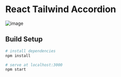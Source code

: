 # React Tailwind Accordion
![image](https://user-images.githubusercontent.com/1154816/205036817-b14a351d-6c26-4354-9bec-2c74c85999fc.png)


## Build Setup

```bash
# install dependencies
npm install

# serve at localhost:3000
npm start
```
